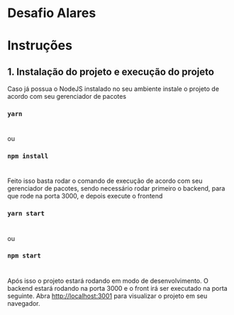 # Desafio Alares

#
# Instruções

## 1. Instalação do projeto e execução do projeto
Caso já possua o NodeJS instalado no seu ambiente instale o projeto de acordo com seu gerenciador de pacotes 

### `yarn`

#
ou

### `npm install`

#
Feito isso basta rodar o comando de execução de acordo com seu gerenciador de pacotes, sendo necessário rodar primeiro o backend, para que rode na porta 3000, e depois execute o frontend

### `yarn start`

#
ou

### `npm start`

#
Após isso o projeto estará rodando em modo de desenvolvimento.
O backend estará rodando na porta 3000 e o front irá ser executado na porta seguinte.
Abra [http://localhost:3001](http://localhost:3001) para visualizar o projeto em seu navegador.
